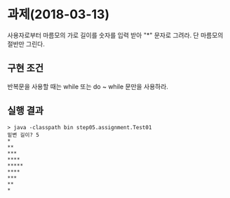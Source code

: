 # 과제(2018-03-13)
사용자로부터 마름모의 가로 길이를 숫자를 입력 받아 "*" 문자로 그려라.
단 마름모의 절반만 그린다. 

## 구현 조건
반복문을 사용할 때는 while 또는 do ~ while 문만을 사용하라.

## 실행 결과
```
> java -classpath bin step05.assignment.Test01
밑변 길이? 5
*
**
***
****
*****
****
***
**
*
```
